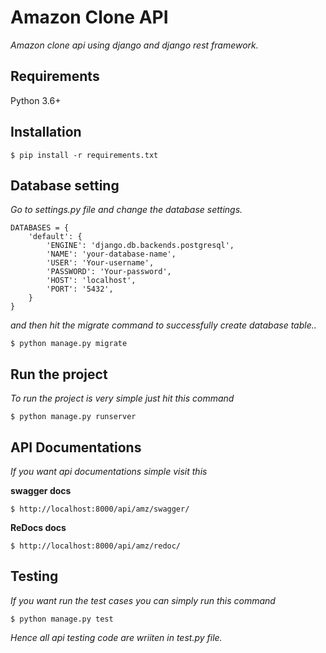 # Amazon Clone API
<em>Amazon clone api using django and django rest framework.</em>

## Requirements

Python 3.6+

## Installation

```console
$ pip install -r requirements.txt
```
## Database setting
<em>Go to settings.py file and change the database settings.</em>
```
DATABASES = {
    'default': {
        'ENGINE': 'django.db.backends.postgresql',
        'NAME': 'your-database-name',
        'USER': 'Your-username',
        'PASSWORD': 'Your-password',
        'HOST': 'localhost',
        'PORT': '5432',
    }
}
```
<em>and then hit the migrate command to successfully create database table..</em>

```console
$ python manage.py migrate
```
## Run the project
<em>To run the project is very simple just hit this command</em>
```console
$ python manage.py runserver
```

## API Documentations
<em>If you want api documentations simple visit this</em>

<b>swagger docs</b>
```console
$ http://localhost:8000/api/amz/swagger/
```
<b>ReDocs docs</b>
```console
$ http://localhost:8000/api/amz/redoc/
```
## Testing
<em>If you want run the test cases you can simply run this command</em>
```console
$ python manage.py test
```
<em>Hence all api testing code are wriiten in test.py file.</em>
